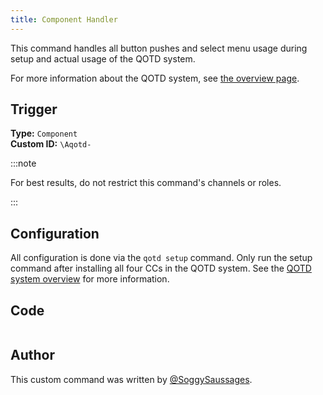 ```yaml
---
title: Component Handler
---
```


This command handles all button pushes and select menu usage during setup and actual usage of the QOTD system.

For more information about the QOTD system, see [the overview page](overview).

## Trigger

**Type:** `Component`<br />
**Custom ID:** `\Aqotd-`

:::note

For best results, do not restrict this command's channels or roles.

:::

## Configuration

All configuration is done via the `qotd setup` command. Only run the setup command after installing all four CCs in the QOTD
system. See the [QOTD system overview](overview/#configuration) for more information.

## Code

```gotmpl file=../../../../../src/fun/qotd/advanced/component_handler.go.tmpl

```

## Author

This custom command was written by [@SoggySaussages](https://github.com/SoggySaussages).
